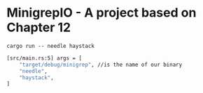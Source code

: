 # MinigrepIO - A project based on Chapter 12

`cargo run -- needle haystack`

```bash
[src/main.rs:5] args = [
    "target/debug/minigrep", //is the name of our binary
    "needle",
    "haystack",
]
```
